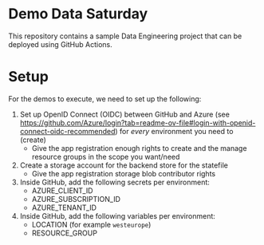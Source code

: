 # Demo Data Saturday

This repository contains a sample Data Engineering project that can be deployed using GitHub Actions.

# Setup

For the demos to execute, we need to set up the following:

1. Set up OpenID Connect (OIDC) between GitHub and Azure (see https://github.com/Azure/login?tab=readme-ov-file#login-with-openid-connect-oidc-recommended) for *every* environment you need to (create)
   * Give the app registration enough rights to create and the manage resource groups in the scope you want/need
2. Create a storage account for the backend store for the statefile
   * Give the app registration storage blob contributor rights
3. Inside GitHub, add the following secrets per environment:
   * AZURE_CLIENT_ID
   * AZURE_SUBSCRIPTION_ID
   * AZURE_TENANT_ID
4. Inside GitHub, add the following variables per environment:
   * LOCATION (for example `westeurope`)
   * RESOURCE_GROUP
